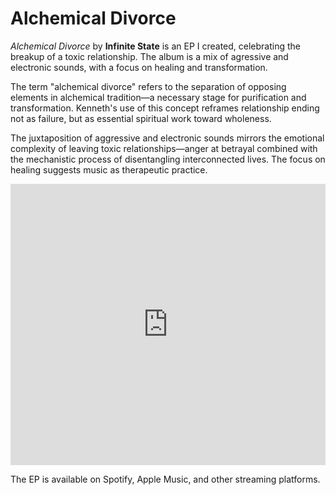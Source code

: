 # Alchemical Divorce

*Alchemical Divorce* by **Infinite State** is an EP I created, celebrating the breakup of a toxic relationship. The album is a mix of agressive and electronic sounds, with a focus on healing and transformation.

<span class="sidenote">The term "alchemical divorce" refers to the separation of opposing elements in alchemical tradition—a necessary stage for purification and transformation. Kenneth's use of this concept reframes relationship ending not as failure, but as essential spiritual work toward wholeness.</span>

<span class="sidenote">The juxtaposition of aggressive and electronic sounds mirrors the emotional complexity of leaving toxic relationships—anger at betrayal combined with the mechanistic process of disentangling interconnected lives. The focus on healing suggests music as therapeutic practice.</span>


<iframe allow="autoplay *; encrypted-media *;" frameborder="0" height="450" style="width:100%;max-width:660px;overflow:hidden;background:transparent;" sandbox="allow-forms allow-popups allow-same-origin allow-scripts allow-storage-access-by-user-activation allow-top-navigation-by-user-activation" src="https://embed.music.apple.com/us/album/alchemical-divorce-ep/1309427027"></iframe>

The EP is available on Spotify, Apple Music, and other streaming platforms.

